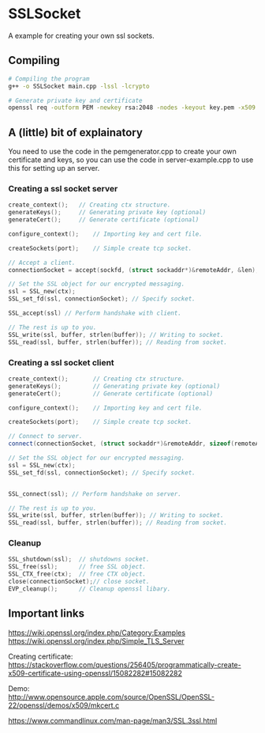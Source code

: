 # SSLSocket

A example for creating your own ssl sockets.

## Compiling
``` bash
# Compiling the program
g++ -o SSLSocket main.cpp -lssl -lcrypto

# Generate private key and certificate
openssl req -outform PEM -newkey rsa:2048 -nodes -keyout key.pem -x509 -days 365 -out cert.pem
```

## A (little) bit of explainatory
You need to use the code in the pemgenerator.cpp to create your own 
certificate and keys, so you can use the code in server-example.cpp to 
use this for setting up an server.


### Creating a ssl socket server
``` c++
create_context();	// Creating ctx structure.
generateKeys();		// Generating private key (optional)
generateCert();		// Generate certificate (optional)

configure_context();	// Importing key and cert file.

createSockets(port);	// Simple create tcp socket.

// Accept a client.
connectionSocket = accept(sockfd, (struct sockaddr*)&remoteAddr, &len);

// Set the SSL object for our encrypted messaging.
ssl = SSL_new(ctx);
SSL_set_fd(ssl, connectionSocket); // Specify socket.

SSL_accept(ssl) // Perform handshake with client.

// The rest is up to you.
SSL_write(ssl, buffer, strlen(buffer)); // Writing to socket.
SSL_read(ssl, buffer, strlen(buffer)); // Reading from socket.

```

### Creating a ssl socket client
``` c++
create_context();       // Creating ctx structure.
generateKeys();         // Generating private key (optional)
generateCert();         // Generate certificate (optional)

configure_context();    // Importing key and cert file.

createSockets(port);    // Simple create tcp socket.

// Connect to server.
connect(connectionSocket, (struct sockaddr*)&remoteAddr, sizeof(remoteAddr));

// Set the SSL object for our encrypted messaging.
ssl = SSL_new(ctx);
SSL_set_fd(ssl, connectionSocket); // Specify socket.


SSL_connect(ssl); // Perform handshake on server.

// The rest is up to you.
SSL_write(ssl, buffer, strlen(buffer)); // Writing to socket.
SSL_read(ssl, buffer, strlen(buffer)); // Reading from socket.

```

### Cleanup
``` c++
SSL_shutdown(ssl);	// shutdowns socket.
SSL_free(ssl);		// free SSL object.
SSL_CTX_free(ctx);	// free CTX object.
close(connectionSocket);// close socket.
EVP_cleanup();		// Cleanup openssl libary.

``` 
## Important links
https://wiki.openssl.org/index.php/Category:Examples  
https://wiki.openssl.org/index.php/Simple_TLS_Server  
  

Creating certificate:  
https://stackoverflow.com/questions/256405/programmatically-create-x509-certificate-using-openssl/15082282#15082282  

Demo:  
http://www.opensource.apple.com/source/OpenSSL/OpenSSL-22/openssl/demos/x509/mkcert.c


https://www.commandlinux.com/man-page/man3/SSL.3ssl.html  

